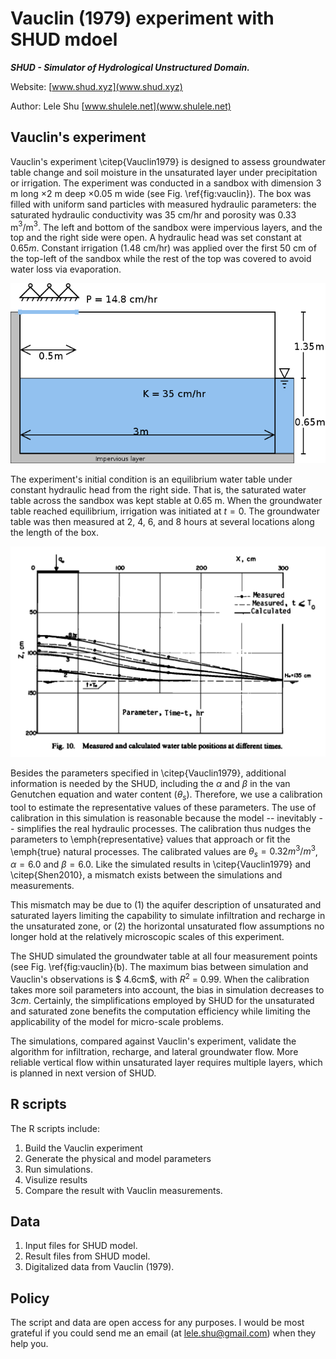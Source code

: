 # Vauclin (1979) experiment with SHUD mdoel

***SHUD - Simulator of Hydrological Unstructured Domain.*** 

Website: [www.shud.xyz](www.shud.xyz)

Author: Lele Shu [www.shulele.net](www.shulele.net)

## Vauclin's experiment

Vauclin's experiment \citep{Vauclin1979} is designed to assess groundwater table change and soil moisture in the unsaturated layer under precipitation or irrigation.  The experiment was conducted in a sandbox with dimension $3$ m long $\times 2$ m deep $\times 0.05$ m wide (see Fig. \ref{fig:vauclin}). The box was filled with uniform sand particles with measured hydraulic parameters: the saturated hydraulic conductivity was $35$ cm/hr and porosity was $0.33$ m$^3$/m$^3$. The left and bottom of the sandbox were impervious layers, and the top and the right side were open. A hydraulic head was set constant at $0.65 m$. Constant irrigation ($1.48$ cm/hr) was applied over the first $50​$ cm of the top-left of the sandbox while the rest of the top was covered to avoid water loss via evaporation.

![Vauclin](Ref/Vauclin.png)

The experiment's initial condition is an equilibrium water table under constant hydraulic head from the right side.  That is, the saturated water table across the sandbox was kept stable at $0.65$ m. When the groundwater table reached equilibrium, irrigation was initiated at $t = 0$.  The groundwater table was then measured at 2, 4, 6, and 8 hours at several locations along the length of the box.

![res](Ref/v1.png)

Besides the parameters specified in \citep{Vauclin1979}, additional information is needed by the SHUD, including the $\alpha$ and $\beta$ in the van Genutchen equation and  water content ($\theta _s$). Therefore,  we use a calibration tool to estimate the representative values of these parameters.  The use of calibration in this simulation is reasonable because the model -- inevitably -- simplifies the real hydraulic processes. The calibration thus nudges the parameters to \emph{representative} values that approach or fit the \emph{true} natural processes.  The calibrated values are  $\theta _s = 0.32 m^3/m^3$, $\alpha = 6.0$ and $\beta = 6.0​$.  Like the simulated results in \citep{Vauclin1979} and \citep{Shen2010}, a mismatch exists between the simulations and measurements.

This mismatch may be due to (1) the aquifer description of unsaturated and saturated layers limiting the capability to simulate infiltration and recharge in the unsaturated zone, or (2) the horizontal unsaturated flow assumptions no longer hold at the relatively  microscopic scales of this experiment.

The SHUD simulated the groundwater table at all four measurement points (see Fig. \ref{fig:vauclin}(b).  The maximum bias between simulation and Vauclin's observations is $ 4.6cm$, with $R^2$ = $0.99$. When the calibration takes more soil parameters into account, the bias in simulation decreases to  $3 cm$. Certainly, the simplifications employed by SHUD for the unsaturated and saturated zone benefits the computation efficiency while limiting the applicability of the model for micro-scale problems.

The simulations, compared against Vauclin's experiment, validate the algorithm for infiltration, recharge, and lateral groundwater flow.  More reliable vertical flow within unsaturated layer requires multiple layers, which is planned in next version of SHUD.



## R scripts

The R scripts include:

1. Build the Vauclin experiment
2. Generate the physical and model parameters
3. Run simulations.
4. Visulize results
5. Compare the result with Vauclin measurements.



## Data

1. Input files for SHUD model.
2. Result files from SHUD model.
3. Digitalized data from Vauclin (1979).



## Policy

The script and data are open access for any purposes. I would be most grateful if you could send me an email (at lele.shu@gmail.com) when they help you.

